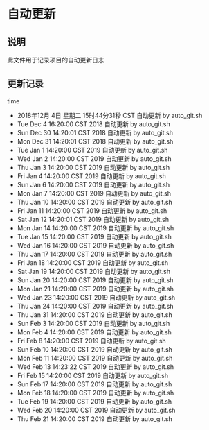 # 自动更新

## 说明
此文件用于记录项目的自动更新日志

## 更新记录
time

- 2018年12月 4日 星期二 15时44分31秒 CST 自动更新 by auto_git.sh
- Tue Dec 4 16:20:00 CST 2018 自动更新 by auto_git.sh
- Sun Dec 30 14:20:01 CST 2018 自动更新 by auto_git.sh
- Mon Dec 31 14:20:01 CST 2018 自动更新 by auto_git.sh
- Tue Jan 1 14:20:00 CST 2019 自动更新 by auto_git.sh
- Wed Jan 2 14:20:00 CST 2019 自动更新 by auto_git.sh
- Thu Jan 3 14:20:00 CST 2019 自动更新 by auto_git.sh
- Fri Jan 4 14:20:00 CST 2019 自动更新 by auto_git.sh
- Sun Jan 6 14:20:00 CST 2019 自动更新 by auto_git.sh
- Mon Jan 7 14:20:00 CST 2019 自动更新 by auto_git.sh
- Thu Jan 10 14:20:00 CST 2019 自动更新 by auto_git.sh
- Fri Jan 11 14:20:00 CST 2019 自动更新 by auto_git.sh
- Sat Jan 12 14:20:01 CST 2019 自动更新 by auto_git.sh
- Mon Jan 14 14:20:00 CST 2019 自动更新 by auto_git.sh
- Tue Jan 15 14:20:00 CST 2019 自动更新 by auto_git.sh
- Wed Jan 16 14:20:00 CST 2019 自动更新 by auto_git.sh
- Thu Jan 17 14:20:00 CST 2019 自动更新 by auto_git.sh
- Fri Jan 18 14:20:00 CST 2019 自动更新 by auto_git.sh
- Sat Jan 19 14:20:00 CST 2019 自动更新 by auto_git.sh
- Sun Jan 20 14:20:00 CST 2019 自动更新 by auto_git.sh
- Mon Jan 21 14:20:00 CST 2019 自动更新 by auto_git.sh
- Wed Jan 23 14:20:00 CST 2019 自动更新 by auto_git.sh
- Thu Jan 24 14:20:00 CST 2019 自动更新 by auto_git.sh
- Thu Jan 31 14:20:00 CST 2019 自动更新 by auto_git.sh
- Sun Feb 3 14:20:00 CST 2019 自动更新 by auto_git.sh
- Mon Feb 4 14:20:00 CST 2019 自动更新 by auto_git.sh
- Fri Feb 8 14:20:00 CST 2019 自动更新 by auto_git.sh
- Sun Feb 10 14:20:00 CST 2019 自动更新 by auto_git.sh
- Mon Feb 11 14:20:00 CST 2019 自动更新 by auto_git.sh
- Wed Feb 13 14:23:22 CST 2019 自动更新 by auto_git.sh
- Fri Feb 15 14:20:00 CST 2019 自动更新 by auto_git.sh
- Sun Feb 17 14:20:00 CST 2019 自动更新 by auto_git.sh
- Mon Feb 18 14:20:00 CST 2019 自动更新 by auto_git.sh
- Tue Feb 19 14:20:00 CST 2019 自动更新 by auto_git.sh
- Wed Feb 20 14:20:00 CST 2019 自动更新 by auto_git.sh
- Thu Feb 21 14:20:00 CST 2019 自动更新 by auto_git.sh
